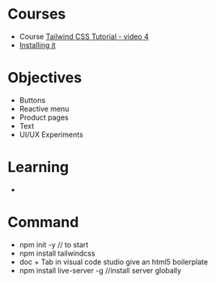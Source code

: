 # Courses

* Course [Tailwind CSS Tutorial - video 4](https://www.youtube.com/watch?v=1g4W2U-l350&list=PL4cUxeGkcC9gpXORlEHjc5bgnIi5HEGhw&index=4)
* [Installing it](https://tailwindcss.com/docs/installation/using-postcss)

# Objectives
* Buttons
* Reactive menu
* Product pages
* Text
* UI/UX Experiments 

# Learning
*


# Command
* npm init -y  // to start
* npm install tailwindcss
* doc + Tab in visual code studio give an html5 boilerplate
* npm install live-server -g //install server globally